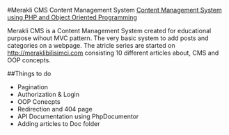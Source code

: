 #Merakli CMS Content Management System
[Content Management System using PHP and Object Oriented Programming](http://meraklibilisimci.wordpress.com/2014/05/21/php-ile-icerik-yonetim-sistemi-1-veritabani-modelleme/)

Merakli CMS is a Content Management System created for educational purpose wihout MVC pattern. The very basic system to add posts and categories on a webpage.
The atricle series are started on http://meraklibilisimci.com consisting 10 different articles about, CMS and OOP concepts.

##Things to do
* Pagination
* Authorization & Login
* OOP Conecpts
* Redirection and 404 page
* API Documentation using PhpDocumentor
* Adding articles to Doc folder
